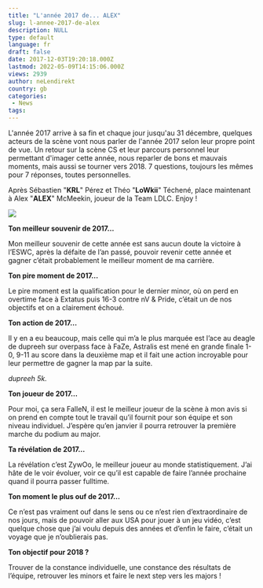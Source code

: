 ```yaml
---
title: "L'année 2017 de... ALEX"
slug: l-annee-2017-de-alex
description: NULL
type: default
language: fr
draft: false
date: 2017-12-03T19:20:18.000Z
lastmod: 2022-05-09T14:15:06.000Z
views: 2939
author: neLendirekt
country: gb
categories:
 - News
tags:
---
```

L'année 2017 arrive à sa fin et chaque jour jusqu'au 31 décembre, quelques acteurs de la scène vont nous parler de l'année 2017 selon leur propre point de vue. Un retour sur la scène CS et leur parcours personnel leur permettant d'imager cette année, nous reparler de bons et mauvais moments, mais aussi se tourner vers 2018\. 7 questions, toujours les mêmes pour 7 réponses, toutes personnelles.

Après Sébastien "**KRL**" Pérez et Théo "**LoWkii**" Téchené, place maintenant à Alex "**ALEX**" McMeekin, joueur de la Team LDLC. Enjoy !

![](https://flickshot-ue.s3.eu-west-2.amazonaws.com/flickshot/picture/5a1f6ba3816b9/pic.jpg)

**Ton meilleur souvenir de 2017…**

Mon meilleur souvenir de cette année est sans aucun doute la victoire à l’ESWC, après la défaite de l’an passé, pouvoir revenir cette année et gagner c’était probablement le meilleur moment de ma carrière.

**Ton pire moment de 2017…**

Le pire moment est la qualification pour le dernier minor, où on perd en overtime face à Extatus puis 16-3 contre nV & Pride, c’était un de nos objectifs et on a clairement échoué.

**Ton action de 2017…** 

Il y en a eu beaucoup, mais celle qui m’a le plus marquée est l’ace au deagle de dupreeh sur overpass face à FaZe, Astralis est mené en grande finale 1-0, 9-11 au score dans la deuxième map et il fait une action incroyable pour leur permettre de gagner la map par la suite.

  
_dupreeh 5k._

**Ton joueur de 2017…** 

Pour moi, ça sera FalleN, il est le meilleur joueur de la scène à mon avis si on prend en compte tout le travail qu’il fournit pour son équipe et son niveau individuel. J’espère qu’en janvier il pourra retrouver la première marche du podium au major.

**Ta révélation de 2017…**

La révélation c’est ZywOo, le meilleur joueur au monde statistiquement. J’ai hâte de le voir évoluer, voir ce qu’il est capable de faire l’année prochaine quand il pourra passer fulltime.

**Ton moment le plus ouf de 2017…** 

Ce n’est pas vraiment ouf dans le sens ou ce n’est rien d’extraordinaire de nos jours, mais de pouvoir aller aux USA pour jouer à un jeu vidéo, c’est quelque chose que j’ai voulu depuis des années et d’enfin le faire, c’était un voyage que je n’oublierais pas.

**Ton objectif pour 2018 ?** 

Trouver de la constance individuelle, une constance des résultats de l’équipe, retrouver les minors et faire le next step vers les majors !
